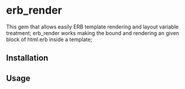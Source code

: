# erb_render
This gem that allows easily ERB template rendering and layout variable treatment;
erb_render works making the bound and rendering an given block of html.erb inside a template;

## Installation

## Usage
